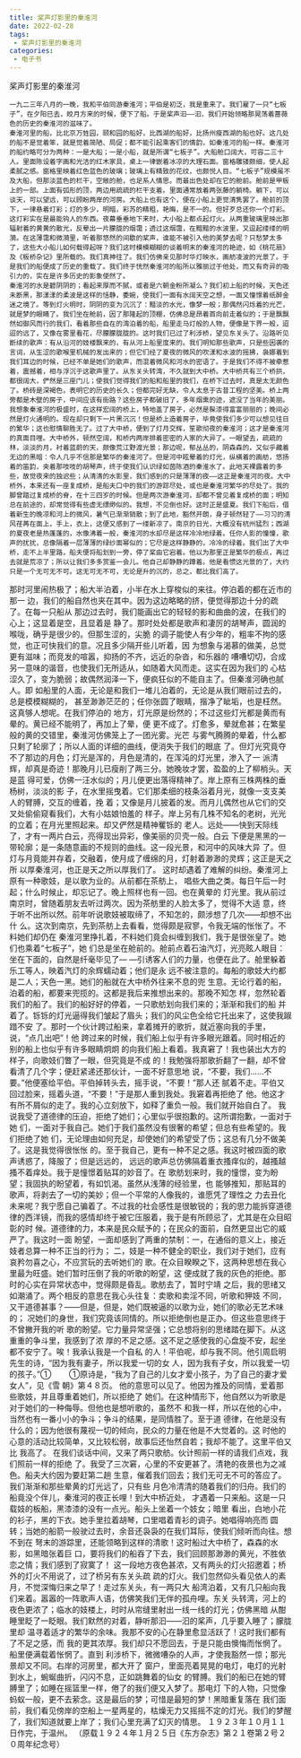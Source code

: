 ```yaml
---
title: 桨声灯影里的秦淮河
date: 2022-02-28
tags:
 - 桨声灯影里的秦淮河
categories:
 - 电子书
---
```




桨声灯影里的秦淮河

    一九二三年八月的一晚，我和平伯同游秦淮河；平伯是初泛，我是重来了。我们雇了一只“七板子”，在夕阳已去，皎月方来的时候，便下了船。于是桨声汩——汩，我们开始领略那晃荡着蔷薇色的历史的秦淮河的滋味了。
    秦淮河里的船，比北京万甡园，颐和园的船好，比西湖的船好，比扬州瘦西湖的船也好。这几处的船不是觉着笨，就是觉着简陋、局促；都不能引起乘客们的情韵，如秦淮河的船一样。秦淮河的船约略可分为两种：一是大船；一是小船，就是所谓“七板子”。大船舱口阔大，可容二三十人。里面陈设着字画和光洁的红木家具，桌上一律嵌着冰凉的大理石面。窗格雕镂颇细，使人起柔腻之感。窗格里映着红色蓝色的玻璃；玻璃上有精致的花纹，也颇悦人目。“七板子”规模虽不及大船，但那淡蓝色的栏干，空敞的舱，也足系人情思。而最出色处却在它的舱前。舱前是甲板上的一部。上面有弧形的顶，两边用疏疏的栏干支着。里面通常放着两张藤的躺椅。躺下，可以谈天，可以望远，可以顾盼两岸的河房。大船上也有这个，便在小船上更觉清隽罢了。舱前的顶下，一律悬着灯彩；灯的多少，明暗，彩苏的精粗，艳晦，是不一的。但好歹总还你一个灯彩。这灯彩实在是最能钩人的东西。夜幕垂垂地下来时，大小船上都点起灯火。从两重玻璃里映出那辐射着的黄黄的散光，反晕出一片朦胧的烟霭；透过这烟霭，在黯黯的水波里，又逗起缕缕的明漪。在这薄霭和微漪里，听着那悠然的间歇的桨声，谁能不被引入他的美梦去呢？只愁梦太多了，这些大小船儿如何载得起呀？我们这时模模糊糊的谈着明末的秦淮河的艳迹，如《桃花扇》及《板桥杂记》里所载的。我们真神往了。我们仿佛亲见那时华灯映水，画舫凌波的光景了。于是我们的船便成了历史的重载了。我们终于恍然秦淮河的船所以雅丽过于他处，而又有奇异的吸引力的，实在是许多历史的影象使然了。
    秦淮河的水是碧阴阴的；看起来厚而不腻，或者是六朝金粉所凝么？我们初上船的时候，天色还未断黑，那漾漾的柔波是这样的恬静，委婉，使我们一面有水阔天空之想，一面又憧憬着纸醉金迷之境了。等到灯火明时，阴阴的变为沉沉了：黯淡的水光，像梦一般；那偶然闪烁着的光芒，就是梦的眼睛了。我们坐在舱前，因了那隆起的顶棚，仿佛总是昂着首向前走着似的；于是飘飘然如御风而行的我们，看着那些自在的湾泊着的船，船里走马灯般的人物，便像是下界一般，迢迢的远了，又像在雾里看花，尽朦朦胧胧的。这时我们已过了利涉桥，望见东关头了。沿路听见断续的歌声：有从沿河的妓楼飘来的，有从河上船里度来的。我们明知那些歌声，只是些因袭的言词，从生涩的歌喉里机械的发出来的；但它们经了夏夜的微风的吹漾和水波的摇拂，袅娜着到我们耳边的时候，已经不单是她们的歌声，而混着微风和河水的密语了。于是我们不得不被牵惹着，震撼着，相与浮沉于这歌声里了。从东关头转湾，不久就到大中桥。大中桥共有三个桥拱，都很阔大，俨然是三座门儿；使我们觉得我们的船和船里的我们，在桥下过去时，真是太无颜色了。桥砖是深褐色，表明它的历史的长久；但都完好无缺，令人太息于古昔工程的坚美。桥上两旁都是木壁的房子，中间应该有街路？这些房子都破旧了，多年烟熏的迹，遮没了当年的美丽。我想象秦淮河的极盛时，在这样宏阔的桥上，特地盖了房子，必然是髹漆得富富丽丽的；晚间必然是灯火通明的。现在却只剩下一片黑沉沉！但是桥上造着房子，毕竟使我们多少可以想见往日的繁华；这也慰情聊胜无了。过了大中桥，便到了灯月交辉，笙歌彻夜的秦淮河；这才是秦淮河的真面目哩。大中桥外，顿然空阔，和桥内两岸排着密密的人家的大异了。一眼望去，疏疏的林，淡淡的月，衬着蓝蔚的天，颇像荒江野渡光景；那边呢，郁丛丛的，阴森森的，又似乎藏着无边的黑暗：令人几乎不信那是繁华的秦淮河了。但是河中眩晕着的灯光，纵横着的画舫，悠扬着的笛韵，夹着那吱吱的胡琴声，终于使我们认识绿如茵陈酒的秦淮水了。此地天裸露着的多些，故觉夜来的独迟些；从清清的水影里，我们感到的只是薄薄的夜——这正是秦淮河的夜。大中桥外，本来还有一座复成桥，是船夫口中的我们的游踪尽处，或也是秦淮河繁华的尽处了。我的脚曾踏过复成桥的脊，在十三四岁的时候。但是两次游秦淮河，却都不曾见着复成桥的面；明知总在前途的，却常觉得有些虚无缥缈似的。我想，不见倒也好。这时正是盛夏。我们下船后，借着新生的晚凉和河上的微风，暑气已渐渐销散；到了此地，豁然开朗，身子顿然轻了——习习的清风荏苒在面上，手上，衣上，这便又感到了一缕新凉了。南京的日光，大概没有杭州猛烈；西湖的夏夜老是热蓬蓬的，水像沸着一般，秦淮河的水却尽是这样冷冷地绿着。任你人影的憧憧，歌声的扰扰，总像隔着一层薄薄的绿纱面幂似的；它尽是这样静静的，冷冷的绿着。我们出了大中桥，走不上半里路，船夫便将船划到一旁，停了桨由它宕着。他以为那里正是繁华的极点，再过去就是荒凉了；所以让我们多多赏鉴一会儿。他自己却静静的蹲着。他是看惯这光景的了，大约只是一个无可无不可。这无可无不可，无论是升的沉的，总之，都比我们高了。
那时河里闹热极了；船大半泊着，小半在水上穿梭似的来往。停泊着的都在近市的那一
边，我们的船自然也夹在其中。因为这边略略的挤，便觉得那边十分的疏了。在每一只船从
那边过去时，我们能画出它的轻轻的影和曲曲的波，在我们的心上；这显着是空，且显着是
静了。那时处处都是歌声和凄厉的胡琴声，圆润的喉咙，确乎是很少的。但那生涩的，尖脆
的调子能使人有少年的，粗率不拘的感觉，也正可快我们的意。况且多少隔开些儿听着，因
为想象与渴慕的做美，总觉更有滋味；而竞发的喧嚣，抑扬的不齐，远近的杂沓，和乐器的
嘈嘈切切，合成另一意味的谐音，也使我们无所适从，如随着大风而走。这实在因为我们的
心枯涩久了，变为脆弱；故偶然润泽一下，便疯狂似的不能自主了。但秦淮河确也腻人。即
如船里的人面，无论是和我们一堆儿泊着的，无论是从我们眼前过去的，总是模模糊糊的，
甚至渺渺茫茫的；任你张圆了眼睛，揩净了眦垢，也是枉然。这真够人想呢。在我们停泊的
地方，灯光原是纷然的；不过这些灯光都是黄而有晕的。黄已经不能明了，再加上了晕，便
更不成了。灯愈多，晕就愈甚；在繁星般的黄的交错里，秦淮河仿佛笼上了一团光雾。光芒
与雾气腾腾的晕着，什么都只剩了轮廓了；所以人面的详细的曲线，便消失于我们的眼底
了。但灯光究竟夺不了那边的月色；灯光是浑的，月色是清的，在浑沌的灯光里，渗入了一
派清辉，却真是奇迹！那晚月儿已瘦削了两三分。她晚妆才罢，盈盈的上了柳梢头。天是蓝
得可爱，仿佛一汪水似的；月儿便更出落得精神了。岸上原有三株两株的垂杨树，淡淡的影
子，在水里摇曳着。它们那柔细的枝条浴着月光，就像一支支美人的臂膊，交互的缠着，挽
着；又像是月儿披着的发。而月儿偶然也从它们的交叉处偷偷窥看我们，大有小姑娘怕羞的
样子。岸上另有几株不知名的老树，光光的立着；在月光里照起来。却又俨然是精神矍铄的
老人。远处——快到天际线了，才有一两片白云，亮得现出异彩，像美丽的贝壳一般。白云
下便是黑黑的一带轮廓；是一条随意画的不规则的曲线。这一段光景，和河中的风味大异
了。但灯与月竟能并存着，交融着，使月成了缠绵的月，灯射着渺渺的灵辉；这正是天之所
以厚秦淮河，也正是天之所以厚我们了。
    这时却遇着了难解的纠纷。秦淮河上原有一种歌妓，是以歌为业的。从前都在茶舫上，
唱些大曲之类。每日午后一时起；什么时候止，却忘记了。晚上照样也有一回。也在黄晕的
灯光里。我从前过南京时，曾随着朋友去听过两次。因为茶舫里的人脸太多了，觉得不大适
意，终于听不出所以然。前年听说歌妓被取缔了，不知怎的，颇涉想了几次——却想不出什
么。这次到南京，先到茶舫上去看看，觉得颇是寂寥，令我无端的怅怅了。不料她们却仍在
秦淮河里挣扎着，不料她们竟会纠缠到我们，我于是很张皇了。她们也乘着“七板子”，她
们总是坐在舱前的。舱前点着石油汽灯，光亮眩人眼目：坐在下面的，自然是纤毫毕见了—
—引诱客人们的力量，也便在此了。舱里躲着乐工等人，映着汽灯的余辉蠕动着；他们是永
远不被注意的。每船的歌妓大约都是二人；天色一黑。她们的船就在大中桥外往来不息的兜
生意。无论行着的船，泊着的船，都要来兜揽的。这都是我后来推想出来的。那晚不知怎
样，忽然轮着我们的船了。我们的船好好的停着，一只歌舫划向我们来的；渐渐和我们的船
并着了。铄铄的灯光逼得我们皱起了眉头；我们的风尘色全给它托出来了，这使我踧踖不安
了。那时一个伙计跨过船来，拿着摊开的歌折，就近塞向我的手里，说，“点几出吧”！他
跨过来的时候，我们船上似乎有许多眼光跟着。同时相近的别的船上也似乎有许多眼睛炯炯
的向我们船上看着。我真窘了！我也装出大方的样子，向歌妓们瞥了一眼，但究竟是不成
的！我勉强将那歌折翻了一翻，却不曾看清了几个字；便赶紧递还那伙计，一面不好意思地
说，“不要，我们……不要。”他便塞给平伯。平伯掉转头去，摇手说，“不要！”那人还
腻着不走。平伯又回过脸来，摇着头道，“不要！”于是那人重到我处。我窘着再拒绝了
他。他这才有所不屑似的走了。我的心立刻放下，如释了重负一般。我们就开始自白了。
我说我受了道德律的压迫，拒绝了她们；心里似乎很抱歉的。这所谓抱歉，一面对于她
们，一面对于我自己。她们于我们虽然没有很奢的希望；但总有些希望的。我们拒绝了她
们，无论理由如何充足，却使她们的希望受了伤；这总有几分不做美了。这是我觉得很怅怅
的。至于我自己，更有一种不足之感。我这时被四面的歌声诱惑了，降服了；但是远远的，
远远的歌声总仿佛隔着重衣搔痒似的，越搔越搔不着痒处。我于是憧憬着贴耳的妙音了。在
歌舫划来时，我的憧憬，变为盼望；我固执的盼望着，有如饥渴。虽然从浅薄的经验里，也
能够推知，那贴耳的歌声，将剥去了一切的美妙；但一个平常的人像我的，谁愿凭了理性之
力去丑化未来呢？我宁愿自己骗着了。不过我的社会感性是很敏锐的；我的思力能拆穿道德
律的西洋镜，而我的感情却终于被它压服着，我于是有所顾忌了，尤其是在众目昭彰的时
候。道德律的力，本来是民众赋予的；在民众的面前，自然更显出它的威严了。我这时一面
盼望，一面却感到了两重的禁制：一，在通俗的意义上，接近妓者总算一种不正当的行为；
二，妓是一种不健全的职业，我们对于她们，应有哀矜勿喜之心，不应赏玩的去听她们的
歌。在众目睽睽之下，这两种思想在我心里最为旺盛。她们暂时压倒了我的听歌的盼望，这
便成就了我的灰色的拒绝。那时的心实在异常状态中，觉得颇是昏乱。歌舫去了，暂时宁靖
之后，我的思绪又如潮涌了。两个相反的意思在我心头往复：卖歌和卖淫不同，听歌和狎妓
不同，又干道德甚事？——但是，但是，她们既被逼的以歌为业，她们的歌必无艺术味的；
况她们的身世，我们究竟该同情的。所以拒绝倒也是正办。但这些意思终于不曾撇开我的听
歌的盼望。它力量异常坚强；它总想将别的思绪踏在脚下。从这重重的争斗里，我感到了浓
厚的不足之感。这不足之感使我的心盘旋不安，起坐都不安宁了。唉！我承认我是一个自私
的人！平伯呢，却与我不同。他引周启明先生的诗，“因为我有妻子，所以我爱一切的女
人，因为我有子女，所以我爱一切的孩子。”①
　　①原诗是，“我为了自己的儿女才爱小孩子，为了自己的妻才爱女人”，见《雪
朝》第４８页。
    他的意思可以见了。他因为推及的同情，爱着那些歌妓，并且尊重着她们，所以拒绝了
她们。在这种情形下，他自然以为听歌是对于她们的一种侮辱。但他也是想听歌的，虽然不
和我一样，所以在他的心中，当然也有一番小小的争斗；争斗的结果，是同情胜了。至于道
德律，在他是没有什么的；因为他很有蔑视一切的倾向，民众的力量在他是不大觉着的。这
时他的心意的活动比较简单，又比较松弱，故事后还怡然自若；我却不能了。这里平伯又比
我高了。
    在我们谈话中间，又来了两只歌舫。伙计照前一样的请我们点戏，我们照前一样的拒绝
了。我受了三次窘，心里的不安更甚了。清艳的夜景也为之减色。船夫大约因为要赶第二趟
生意，催着我们回去；我们无可无不可的答应了。我们渐渐和那些晕黄的灯光远了，只有些
月色冷清清的随着我们的归舟。我们的船竟没个伴儿，秦淮河的夜正长哩！到大中桥近处，
才遇着一只来船。这是一只载妓的板船，黑漆漆的没有一点光。船头上坐着一个妓女；暗里
看出，白地小花的衫子，黑的下衣。她手里拉着胡琴，口里唱着青衫的调子。她唱得响亮而
圆转；当她的船箭一般驶过去时，余音还袅袅的在我们耳际，使我们倾听而向往。想不到在
弩末的游踪里，还能领略到这样的清歌！这时船过大中桥了，森森的水影，如黑暗张着巨
口，要将我们的船吞了下去，我们回顾那渺渺的黄光，不胜依恋之情；我们感到了寂寞了！
这一段地方夜色甚浓，又有两头的灯火招邀着；桥外的灯火不用说了，过了桥另有东关头疏
疏的灯火。我们忽然仰头看见依人的素月，不觉深悔归来之早了！走过东关头，有一两只大
船湾泊着，又有几只船向我们来着。嚣嚣的一阵歌声人语，仿佛笑我们无伴的孤舟哩。东关
头转湾，河上的夜色更浓了；临水的妓楼上，时时从帘缝里射出一线一线的灯光；仿佛黑暗
从酣睡里眨了一眨眼。我们默然的对着，静听那汩——汩的桨声，几乎要入睡了；朦胧里却
温寻着适才的繁华的余味。我那不安的心在静里愈显活跃了！这时我们都有了不足之感，而
我的更其浓厚。我们却只不愿回去，于是只能由懊悔而怅惘了。船里便满载着怅惘了。直到
利涉桥下，微微嘈杂的人声，才使我豁然一惊；那光景却又不同。右岸的河房里，都大开了
窗户，里面亮着晃晃的电灯，电灯的光射到水上，蜿蜒曲折，闪闪不息，正如跳舞着的仙女
的臂膊。我们的船已在她的臂膊里了；如睡在摇篮里一样，倦了的我们便又入梦了。那电灯
下的人物，只觉像蚂蚁一般，更不去萦念。这是最后的梦；可惜是最短的梦！黑暗重复落在
我们面前，我们看见傍岸的空船上一星两星的，枯燥无力又摇摇不定的灯光。我们的梦醒
了，我们知道就要上岸了；我们心里充满了幻灭的情思。
１９２３年１０月１１日作完，于温州。
（原载１９２４年１月２５日《东方杂志》第２１卷第２号２０周年纪念号）
 